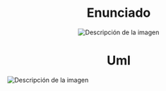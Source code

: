 <h1 align="center">Enunciado </h1>


<p align="center">
  <img src="https://github.com/NahuelArn/Paradigmas-De-Programacion/assets/100500003/62943bd7-5d80-4c59-ac13-d97363cfdc31" alt="Descripción de la imagen">
</p>

<h1 align="center">Uml </h1>
  <img src="" alt="Descripción de la imagen">
